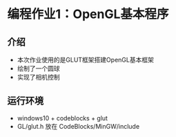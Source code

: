 # 编程作业1：OpenGL基本程序

 ## 介绍

* 本次作业使用的是GLUT框架搭建OpenGL基本框架
* 绘制了一个圆球
* 实现了相机控制

## 运行环境

* windows10 + codeblocks + glut
* GL/glut.h 放在 CodeBlocks/MinGW/include

